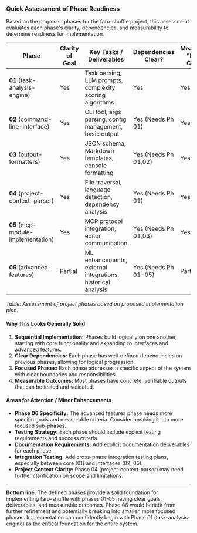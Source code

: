 ### Quick Assessment of Phase Readiness

Based on the proposed phases for the faro-shuffle project, this assessment evaluates each phase's clarity, dependencies, and measurability to determine readiness for implementation.

| Phase                               | Clarity of Goal | Key Tasks / Deliverables                                       | Dependencies Clear? | Measurable "Done" Criteria |
|-------------------------------------|-----------------|----------------------------------------------------------------|---------------------|----------------------------|
| **01** (task-analysis-engine)       | Yes             | Task parsing, LLM prompts, complexity scoring algorithms       | Yes                 | Yes                        |
| **02** (command-line-interface)     | Yes             | CLI tool, args parsing, config management, basic output        | Yes (Needs Ph 01)   | Yes                        |
| **03** (output-formatters)          | Yes             | JSON schema, Markdown templates, console formatting            | Yes (Needs Ph 01,02)| Yes                        |
| **04** (project-context-parser)     | Yes             | File traversal, language detection, dependency analysis        | Yes (Needs Ph 01)   | Yes                        |
| **05** (mcp-module-implementation)  | Yes             | MCP protocol integration, editor communication                 | Yes (Needs Ph 01,03)| Yes                        |
| **06** (advanced-features)          | Partial         | ML enhancements, external integrations, historical analysis    | Yes (Needs Ph 01-05)| Partial                    |

*Table: Assessment of project phases based on proposed implementation plan.*

#### Why This Looks Generally Solid
1.  **Sequential Implementation:** Phases build logically on one another, starting with core functionality and expanding to interfaces and advanced features.
2.  **Clear Dependencies:** Each phase has well-defined dependencies on previous phases, allowing for logical progression.
3.  **Focused Phases:** Each phase addresses a specific aspect of the system with clear boundaries and responsibilities.
4.  **Measurable Outcomes:** Most phases have concrete, verifiable outputs that can be tested and validated.

#### Areas for Attention / Minor Enhancements
- **Phase 06 Specificity:** The advanced features phase needs more specific goals and measurable criteria. Consider breaking it into more focused sub-phases.
- **Testing Strategy:** Each phase should include explicit testing requirements and success criteria.
- **Documentation Requirements:** Add explicit documentation deliverables for each phase.
- **Integration Testing:** Add cross-phase integration testing plans, especially between core (01) and interfaces (02, 05).
- **Project Context Clarity:** Phase 04 (project-context-parser) may need further clarification on scope and limitations.

---

**Bottom line:** The defined phases provide a solid foundation for implementing faro-shuffle with phases 01-05 having clear goals, deliverables, and measurable outcomes. Phase 06 would benefit from further refinement and potentially breaking into smaller, more focused phases. Implementation can confidently begin with Phase 01 (task-analysis-engine) as the critical foundation for the entire system. 
